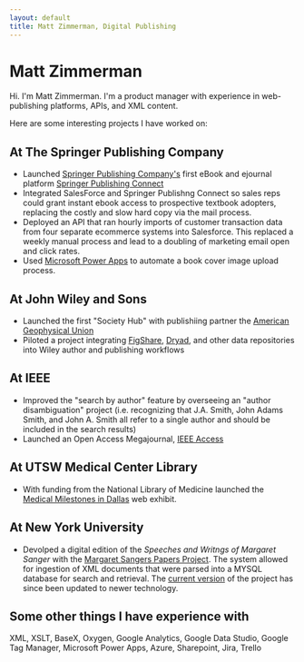```yaml
---
layout: default
title: Matt Zimmerman, Digital Publishing
---
```

# Matt Zimmerman

Hi. I'm Matt Zimmerman. I'm a product manager with experience in web-publishing platforms, APIs, and XML content.

Here are some interesting projects I have worked on:

## At The Springer Publishing Company
* Launched [Springer Publishing Company's](https://www.springerpub.com/) first eBook and ejournal platform [Springer Publishing Connect](http://connect.springerpub.com)
* Integrated SalesForce and Springer Publishng Connect so sales reps could grant instant ebook access to prospective textbook adopters, replacing the costly and slow hard copy via the mail process.
* Deployed an API that ran hourly imports of customer transaction data from four separate ecommerce systems into Salesforce. This replaced a weekly manual process and lead to a doubling of marketing email open and click rates.
* Used [Microsoft Power Apps](https://www.microsoft.com/en-us/power-platform/products/power-apps) to automate a book cover image upload process.

## At John Wiley and Sons
* Launched the first "Society Hub" with publishiing partner the [American Geophysical Union](https://agupubs.onlinelibrary.wiley.com/) 
* Piloted a project integrating [FigShare](https://figshare.com/), [Dryad](https://datadryad.org/stash), and other data repositories into Wiley author and publishing workflows

## At IEEE 
* Improved the "search by author" feature by overseeing an "author disambiguation" project (i.e. recognizing that J.A. Smith, John Adams Smith, and John A. Smith all refer to a single author and should be included in the search results)
* Launched an Open Access Megajournal, [IEEE Access](https://ieeexplore.ieee.org/xpl/RecentIssue.jsp?punumber=6287639)

## At UTSW Medical Center Library
* With funding from the National Library of Medicine launched the [Medical Milestones in Dallas](https://utswlibrary.omeka.net/exhibits/show/milestones/intro) web exhibit.

## At New York University
* Devolped a digital edition of the *Speeches and Writngs of Margaret Sanger* with the [Margaret Sangers Papers Project](https://m-sanger.org/welcome). The system allowed for ingestion of XML documents that were parsed into a MYSQL database for search and retrieval. The [current version](https://m-sanger.org/digi) of the project has since been updated to newer technology.

## Some other things I have experience with
XML, XSLT, BaseX, Oxygen, Google Analytics, Google Data Studio, Google Tag Manager, Microsoft Power Apps, Azure, Sharepoint, Jira, Trello
